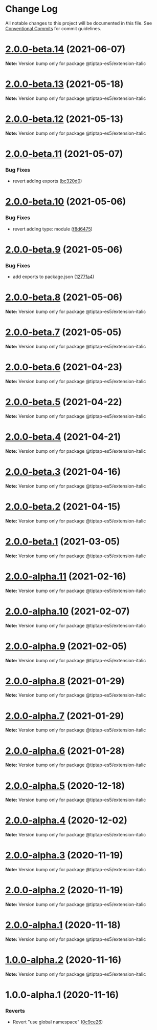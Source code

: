 # Change Log

All notable changes to this project will be documented in this file.
See [Conventional Commits](https://conventionalcommits.org) for commit guidelines.

# [2.0.0-beta.14](https://github.com/ueberdosis/tiptap/compare/@tiptap-es5/extension-italic@2.0.0-beta.13...@tiptap-es5/extension-italic@2.0.0-beta.14) (2021-06-07)

**Note:** Version bump only for package @tiptap-es5/extension-italic

# [2.0.0-beta.13](https://github.com/ueberdosis/tiptap/compare/@tiptap-es5/extension-italic@2.0.0-beta.12...@tiptap-es5/extension-italic@2.0.0-beta.13) (2021-05-18)

**Note:** Version bump only for package @tiptap-es5/extension-italic

# [2.0.0-beta.12](https://github.com/ueberdosis/tiptap/compare/@tiptap-es5/extension-italic@2.0.0-beta.11...@tiptap-es5/extension-italic@2.0.0-beta.12) (2021-05-13)

**Note:** Version bump only for package @tiptap-es5/extension-italic

# [2.0.0-beta.11](https://github.com/ueberdosis/tiptap/compare/@tiptap-es5/extension-italic@2.0.0-beta.10...@tiptap-es5/extension-italic@2.0.0-beta.11) (2021-05-07)

### Bug Fixes

- revert adding exports ([bc320d0](https://github.com/ueberdosis/tiptap/commit/bc320d0b4b80b0e37a7e47a56e0f6daec6e65d98))

# [2.0.0-beta.10](https://github.com/ueberdosis/tiptap/compare/@tiptap-es5/extension-italic@2.0.0-beta.9...@tiptap-es5/extension-italic@2.0.0-beta.10) (2021-05-06)

### Bug Fixes

- revert adding type: module ([f8d6475](https://github.com/ueberdosis/tiptap/commit/f8d6475e2151faea6f96baecdd6bd75880d50d2c))

# [2.0.0-beta.9](https://github.com/ueberdosis/tiptap/compare/@tiptap-es5/extension-italic@2.0.0-beta.8...@tiptap-es5/extension-italic@2.0.0-beta.9) (2021-05-06)

### Bug Fixes

- add exports to package.json ([1277fa4](https://github.com/ueberdosis/tiptap/commit/1277fa47151e9c039508cdb219bdd0ffe647f4ee))

# [2.0.0-beta.8](https://github.com/ueberdosis/tiptap/compare/@tiptap-es5/extension-italic@2.0.0-beta.7...@tiptap-es5/extension-italic@2.0.0-beta.8) (2021-05-06)

**Note:** Version bump only for package @tiptap-es5/extension-italic

# [2.0.0-beta.7](https://github.com/ueberdosis/tiptap/compare/@tiptap-es5/extension-italic@2.0.0-beta.6...@tiptap-es5/extension-italic@2.0.0-beta.7) (2021-05-05)

**Note:** Version bump only for package @tiptap-es5/extension-italic

# [2.0.0-beta.6](https://github.com/ueberdosis/tiptap/compare/@tiptap-es5/extension-italic@2.0.0-beta.5...@tiptap-es5/extension-italic@2.0.0-beta.6) (2021-04-23)

**Note:** Version bump only for package @tiptap-es5/extension-italic

# [2.0.0-beta.5](https://github.com/ueberdosis/tiptap/compare/@tiptap-es5/extension-italic@2.0.0-beta.4...@tiptap-es5/extension-italic@2.0.0-beta.5) (2021-04-22)

**Note:** Version bump only for package @tiptap-es5/extension-italic

# [2.0.0-beta.4](https://github.com/ueberdosis/tiptap/compare/@tiptap-es5/extension-italic@2.0.0-beta.3...@tiptap-es5/extension-italic@2.0.0-beta.4) (2021-04-21)

**Note:** Version bump only for package @tiptap-es5/extension-italic

# [2.0.0-beta.3](https://github.com/ueberdosis/tiptap/compare/@tiptap-es5/extension-italic@2.0.0-beta.2...@tiptap-es5/extension-italic@2.0.0-beta.3) (2021-04-16)

**Note:** Version bump only for package @tiptap-es5/extension-italic

# [2.0.0-beta.2](https://github.com/ueberdosis/tiptap/compare/@tiptap-es5/extension-italic@2.0.0-beta.1...@tiptap-es5/extension-italic@2.0.0-beta.2) (2021-04-15)

**Note:** Version bump only for package @tiptap-es5/extension-italic

# [2.0.0-beta.1](https://github.com/ueberdosis/tiptap/compare/@tiptap-es5/extension-italic@2.0.0-alpha.11...@tiptap-es5/extension-italic@2.0.0-beta.1) (2021-03-05)

**Note:** Version bump only for package @tiptap-es5/extension-italic

# [2.0.0-alpha.11](https://github.com/ueberdosis/tiptap/compare/@tiptap-es5/extension-italic@2.0.0-alpha.10...@tiptap-es5/extension-italic@2.0.0-alpha.11) (2021-02-16)

**Note:** Version bump only for package @tiptap-es5/extension-italic

# [2.0.0-alpha.10](https://github.com/ueberdosis/tiptap/compare/@tiptap-es5/extension-italic@2.0.0-alpha.9...@tiptap-es5/extension-italic@2.0.0-alpha.10) (2021-02-07)

**Note:** Version bump only for package @tiptap-es5/extension-italic

# [2.0.0-alpha.9](https://github.com/ueberdosis/tiptap/compare/@tiptap-es5/extension-italic@2.0.0-alpha.8...@tiptap-es5/extension-italic@2.0.0-alpha.9) (2021-02-05)

**Note:** Version bump only for package @tiptap-es5/extension-italic

# [2.0.0-alpha.8](https://github.com/ueberdosis/tiptap/compare/@tiptap-es5/extension-italic@2.0.0-alpha.7...@tiptap-es5/extension-italic@2.0.0-alpha.8) (2021-01-29)

**Note:** Version bump only for package @tiptap-es5/extension-italic

# [2.0.0-alpha.7](https://github.com/ueberdosis/tiptap/compare/@tiptap-es5/extension-italic@2.0.0-alpha.6...@tiptap-es5/extension-italic@2.0.0-alpha.7) (2021-01-29)

**Note:** Version bump only for package @tiptap-es5/extension-italic

# [2.0.0-alpha.6](https://github.com/ueberdosis/tiptap/compare/@tiptap-es5/extension-italic@2.0.0-alpha.5...@tiptap-es5/extension-italic@2.0.0-alpha.6) (2021-01-28)

**Note:** Version bump only for package @tiptap-es5/extension-italic

# [2.0.0-alpha.5](https://github.com/ueberdosis/tiptap/compare/@tiptap-es5/extension-italic@2.0.0-alpha.4...@tiptap-es5/extension-italic@2.0.0-alpha.5) (2020-12-18)

**Note:** Version bump only for package @tiptap-es5/extension-italic

# [2.0.0-alpha.4](https://github.com/ueberdosis/tiptap/compare/@tiptap-es5/extension-italic@2.0.0-alpha.3...@tiptap-es5/extension-italic@2.0.0-alpha.4) (2020-12-02)

**Note:** Version bump only for package @tiptap-es5/extension-italic

# [2.0.0-alpha.3](https://github.com/ueberdosis/tiptap/compare/@tiptap-es5/extension-italic@2.0.0-alpha.2...@tiptap-es5/extension-italic@2.0.0-alpha.3) (2020-11-19)

**Note:** Version bump only for package @tiptap-es5/extension-italic

# [2.0.0-alpha.2](https://github.com/ueberdosis/tiptap/compare/@tiptap-es5/extension-italic@2.0.0-alpha.1...@tiptap-es5/extension-italic@2.0.0-alpha.2) (2020-11-19)

**Note:** Version bump only for package @tiptap-es5/extension-italic

# [2.0.0-alpha.1](https://github.com/ueberdosis/tiptap/compare/@tiptap-es5/extension-italic@1.0.0-alpha.2...@tiptap-es5/extension-italic@2.0.0-alpha.1) (2020-11-18)

**Note:** Version bump only for package @tiptap-es5/extension-italic

# [1.0.0-alpha.2](https://github.com/ueberdosis/tiptap/compare/@tiptap-es5/extension-italic@1.0.0-alpha.1...@tiptap-es5/extension-italic@1.0.0-alpha.2) (2020-11-16)

**Note:** Version bump only for package @tiptap-es5/extension-italic

# 1.0.0-alpha.1 (2020-11-16)

### Reverts

- Revert "use global namespace" ([0c9ce26](https://github.com/ueberdosis/tiptap/commit/0c9ce26c02c07d88a757c01b0a9d7f9e2b0b7502))
